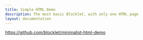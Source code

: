 ```yaml
---
title: Simple HTML Demo
description: The most basic Blocklet, with only one HTML page
layout: documentation
---
```


<SampleInfo sampleName="minimalist-html-demo" />

https://github.com/blocklet/minimalist-html-demo
